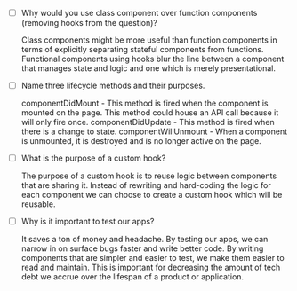 - [ ] Why would you use class component over function components (removing hooks from the question)?

    Class components might be more useful than function components in terms of explicitly separating stateful components from functions. 
    Functional components using hooks blur the line between a component that manages state and logic and one which is merely presentational.

- [ ] Name three lifecycle methods and their purposes.

    componentDidMount - This method is fired when the component is mounted on the page. This method could house an API call because it will only fire once.
    componentDidUpdate - This method is fired when there is a change to state.
    componentWillUnmount - When a component is unmounted, it is destroyed and is no longer active on the page.

- [ ] What is the purpose of a custom hook?

    The purpose of a custom hook is to reuse logic between components that are sharing it. Instead of rewriting and hard-coding the logic for each component
    we can choose to create a custom hook which will be reusable.

- [ ] Why is it important to test our apps?

    It saves a ton of money and headache. By testing our apps, we can narrow in on surface bugs faster and write better code. By writing components that are 
    simpler and easier to test, we make them easier to read and maintain. This is important for decreasing the amount of tech debt we accrue over the lifespan
    of a product or application.